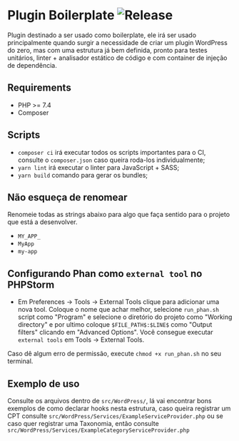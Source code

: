 # Plugin Boilerplate ![Release](https://github.com/Personare/plugin-boilerplate/workflows/Release/badge.svg)
Plugin destinado a ser usado como boilerplate, ele irá ser usado principalmente quando surgir a necessidade de criar um plugin WordPress do zero, 
mas com uma estrutura já bem definida, pronto para testes unitários, linter + analisador estático de código e com container de injeção de dependência.
## Requirements
* PHP >= 7.4
* Composer
## Scripts
* `composer ci` irá executar todos os scripts importantes para o CI, consulte o `composer.json` caso queira roda-los individualmente;
* `yarn lint` irá executar o linter para JavaScript + SASS;
* `yarn build` comando para gerar os bundles;
## Não esqueça de renomear
Renomeie todas as strings abaixo para algo que faça sentido para o projeto que está a desenvolver.
* `MY_APP_`
* `MyApp`
* `my-app`
## Configurando Phan como `external tool` no PHPStorm
* Em Preferences -> Tools -> External Tools clique para adicionar uma nova tool. Coloque o nome que achar melhor, selecione
`run_phan.sh` script como "Program" e selecione o diretório do projeto como "Working directory" e por ultimo coloque `$FILE_PATH$:$LINE$`
como "Output filters" clicando em "Advanced Options". Você consegue executar `external tools` em Tools -> External Tools.

Caso dê algum erro de permissão, execute `chmod +x run_phan.sh` no seu terminal.
## Exemplo de uso
Consulte os arquivos dentro de `src/WordPress/`, lá vai encontrar bons exemplos de como declarar hooks nesta estrutura,
caso queira registrar um CPT consulte `src/WordPress/Services/ExampleServiceProvider.php` ou se caso quer registrar uma
Taxonomia, então consulte `src/WordPress/Services/ExampleCategoryServiceProvider.php`
